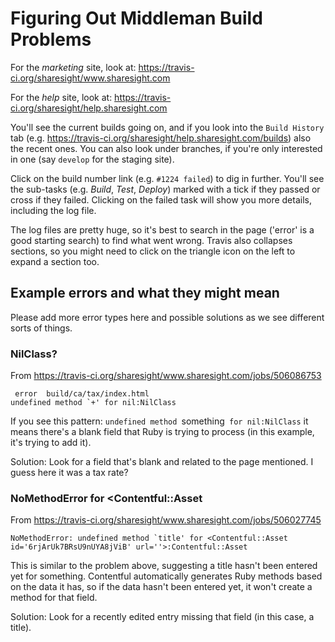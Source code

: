 # Figuring Out Middleman Build Problems

For the *marketing* site, look at: https://travis-ci.org/sharesight/www.sharesight.com

For the *help* site, look at: https://travis-ci.org/sharesight/help.sharesight.com

You'll see the current builds going on, and if you look into the `Build History` tab (e.g. https://travis-ci.org/sharesight/help.sharesight.com/builds) also the recent ones.  You can also look under branches, if you're only interested in one (say `develop` for the staging site).

Click on the build number link (e.g. `#1224 failed`) to dig in further. You'll see the sub-tasks (e.g. *Build*, *Test*, *Deploy*) marked with a tick if they passed or cross if they failed. Clicking on the failed task will show you more details, including the log file.

The log files are pretty huge, so it's best to search in the page ('error' is a good starting search) to find what went wrong. Travis also collapses sections, so you might need to click on the triangle icon on the left to expand a section too.

## Example errors and what they might mean

Please add more error types here and possible solutions as we see different sorts of things.

### NilClass?

From https://travis-ci.org/sharesight/www.sharesight.com/jobs/506086753

```
 error  build/ca/tax/index.html
undefined method `+' for nil:NilClass
```

If you see this pattern: `undefined method `something` for nil:NilClass` it means there's a blank field that Ruby is trying to process (in this example, it's trying to add it). 

Solution: Look for a field that's blank and related to the page mentioned. I guess here it was a tax rate?

### NoMethodError for <Contentful::Asset

From https://travis-ci.org/sharesight/www.sharesight.com/jobs/506027745

```
NoMethodError: undefined method `title' for <Contentful::Asset id='6rjArUk7BRsU9nUYA8jViB' url=''>:Contentful::Asset
```

This is similar to the problem above, suggesting a title hasn't been entered yet for something. Contentful automatically generates Ruby methods based on the data it has, so if the data hasn't been entered yet, it won't create a method for that field.

Solution: Look for a recently edited entry missing that field (in this case, a title).

